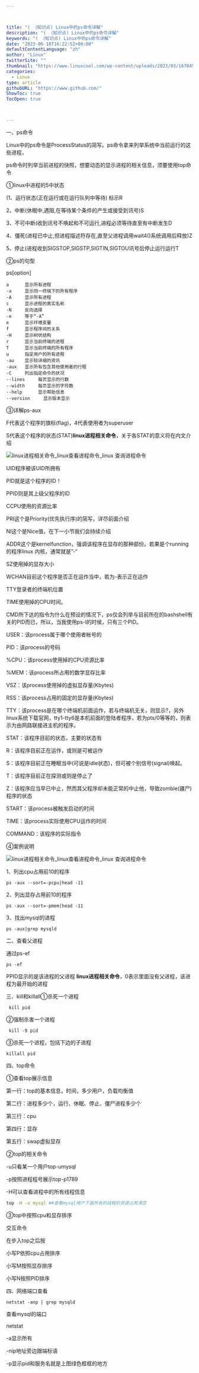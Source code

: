 ```yaml
---



title: "( （知识点) Linux中的ps命令详解"
description: "( （知识点) Linux中的ps命令详解"
keywords: "( （知识点) Linux中的ps命令详解"
date: "2023-06-18T16:22:52+08:00"
defaultContentLanguage: "zh"
author: "Linux"
twitterSite: ""
thumbnail: "https://www.linuxcool.com/wp-content/uploads/2023/03/1678457308178_0.jpg"
categories:
  - Linux
type: article
githubURL: "https://www.github.com/"
ShowToc: true
TocOpen: true



---
```


一、ps命令

Linux中的ps命令是ProcessStatus的简写。ps命令拿来列举系统中当前运行的这些进程，

ps命令时列举当前进程的快照，想要动态的显示进程的相关信息，须要使用top命令

①linux中进程的5中状态

(1、运行状态(正在运行或在运行队列中等待) 标示R

2、中断(休眠中,遇阻,在等待某个条件的产生或接受到讯号)S

3、不可中断(收到讯号不唤起和不可运行,进程必须等待直至有中断发生D

4、僵死(进程已中止,但进程描述符存在,直至父进程调用wait4()系统调用后释放)Z

5、停止(进程收到SIGSTOP,SIGSTP,SIGTIN,SIGTOU讯号后停止运行运行T

②ps的句型

ps[option]

```
a      显示所有进程
-a     显示同一终端下的所有程序
-A     显示所有进程
c      显示进程的真实名称
-N     反向选择
-e     等于“-A”
e      显示环境变量
f      显示程序间的关系
-H     显示树状结构
r      显示当前终端的进程
T      显示当前终端的所有程序
u      指定用户的所有进程
-au    显示较详细的资讯
-aux   显示所有包含其他使用者的行程
-C     列出指定命令的状况
--lines     每页显示的行数
--width     每页显示的字符数
--help      显示帮助信息
--version     显示版本显示
```

③详解ps-aux

F代表这个程序的旗标(flag)，4代表使用者为superuser

S代表这个程序的状态(STAT)**linux进程相关命令**，关于各STAT的意义将在内文介绍

![linux进程相关命令_linux查看进程命令_linux 查询进程命令](https://www.linuxcool.com/wp-content/uploads/2023/03/1678457308178_0.jpg)

UID程序被该UID所拥有

PID就是这个程序的ID！

PPID则是其上级父程序的ID

CCPU使用的资源比率

PRI这个是Priority(优先执行序)的简写，详尽前面介绍

NI这个是Nice值，在下一小节我们会持续介绍

ADDR这个是kernelfunction，强调该程序在显存的那种部份。若果是个running的程序linux 内核，通常就是”-“

SZ使用掉的显存大小

WCHAN目前这个程序是否正在运作当中，若为-表示正在运作

TTY登录者的终端机位置

TIME使用掉的CPU时间。

CMD所下达的指令为什么在预设的情况下，ps仅会列举与目前所在的bashshell有关的PID而已，所以，当我使用ps-l的时侯，只有三个PID。

USER：该process属于哪个使用者帐号的

PID：该process的号码

%CPU：该process使用掉的CPU资源比率

%MEM：该process所占用的数学显存比率

VSZ：该process使用掉的虚拟显存量(Kbytes)

RSS：该process占用的固定的显存量(Kbytes)

TTY：该process是在哪个终端机前面运作，若与终端机无关，则显示?，另外linux系统下载官网，tty1-tty6是本机前面的登陆者程序，若为pts/0等等的，则表示为由网路联接进主机的程序。

STAT：该程序目前的状态，主要的状态有

R：该程序目前正在运作，或则是可被运作

S：该程序目前正在睡眠当中(可说是idle状态)，但可被个别信号(signal)唤起。

T：该程序目前正在探测或则是停止了

Z：该程序应当早已中止，然而其父程序却未能正常的中止他，导致zombie(疆尸)程序的状态

START：该process被触发启动的时间

TIME：该process实际使用CPU运作的时间

COMMAND：该程序的实际指令

④案例说明

![linux进程相关命令_linux查看进程命令_linux 查询进程命令](https://www.linuxcool.com/wp-content/uploads/2023/03/1678457308178_2.jpg)

1、列出cpu占用前10的程序

```
ps -aux --sort=-pcpu|head -11
```

2、列出显存占用前10的程序

```
ps -aux --sort=-pmem|head -11
```

3、找出mysql的进程

```
ps -aux|grep mysqld
```

二、查看父进程

通过ps-ef

```
ps -ef
```

PPID显示的是该进程的父进程 **linux进程相关命令**，0表示里面没有父进程，该进程为最开始的进程

三、kill和killall①杀死一个进程

```
 kill pid
```

②强制杀害一个进程

```
 kill -9 pid
```

③杀死一个进程，包括下边的子进程

```
killall pid
```

四、top命令

①查看top展示信息

第一行：top的基本信息，时间，多少用户，负载均衡值

第二行：进程多少个，运行、休眠、停止、僵尸进程多少个

第三行：cpu

第四行：显存

第五行：swap虚拟显存

②top的相关命令

-u只看某一个用户top-umysql

-p按照进程程号展示top-p1789

-H可以查看进程中的所有线程信息

```bash
top -H -u mysql ##查看mysql用户下面所有的线程的资源占用清空
```

③top中按照cpu和显存排序

交互命令

在步入top之后按

小写P依照cpu占用排序

小写M按照显存排序

小写N按照PID排序

四、网络端口查看

```
netstat -anp | grep mysqld
```

查看mysql的端口

netstat

-a显示所有

-nip地址旁边跟端标语

-p显示pid和服务名就是上图绿色框框的地方